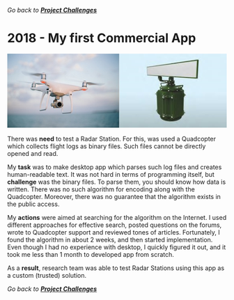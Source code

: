 *Go back to [**Project Challenges**](../../../README.md#project-challenges)*

# 2018 - My first Commercial App
![picture](../../challenges/projects/OKO/Quadcopter-Radar.jpg)

There was **need** to test a Radar Station.
For this, was used a Quadcopter which collects flight logs as binary files.
Such files cannot be directly opened and read.

My **task** was to make desktop app which parses such log files and creates human-readable text.
It was not hard in terms of programming itself, but **challenge** was the binary files. 
To parse them, you should know how data is written.
There was no such algorithm for encoding along with the Quadcopter.
Moreover, there was no guarantee that the algorithm exists in the public access. 

My **actions** were aimed at searching for the algorithm on the Internet. 
I used different approaches for effective search, posted questions on the forums, 
wrote to Quadcopter support and reviewed tones of articles.
Fortunately, I found the algorithm in about 2 weeks, and then started implementation. 
Even though I had no experience with desktop,
I quickly figured it out, and it took me less than 1 month to developed app from scratch.

As a **result**, research team was able to test Radar Stations using this app as a custom (trusted) solution.

*Go back to [**Project Challenges**](../../../README.md#project-challenges)*